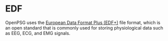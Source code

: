 # EDF

OpenPSG uses the [European Data Format Plus (EDF+)](https://www.edfplus.info/) 
file format, which is an open standard that is commonly used for storing 
physiological data such as EEG, ECG, and EMG signals.